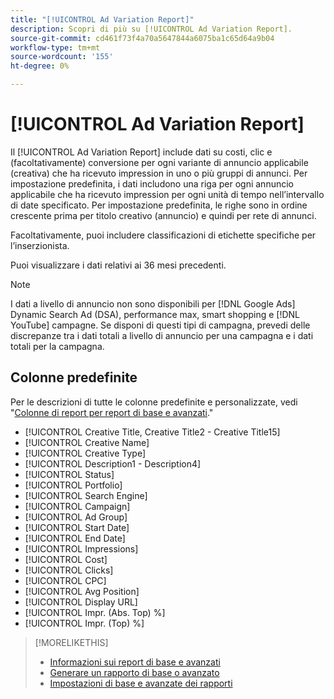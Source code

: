 ```yaml
---
title: "[!UICONTROL Ad Variation Report]"
description: Scopri di più su [!UICONTROL Ad Variation Report].
source-git-commit: cd461f73f4a70a5647844a6075ba1c65d64a9b04
workflow-type: tm+mt
source-wordcount: '155'
ht-degree: 0%

---
```


# [!UICONTROL Ad Variation Report]

Il [!UICONTROL Ad Variation Report] include dati su costi, clic e (facoltativamente) conversione per ogni variante di annuncio applicabile (creativa) che ha ricevuto impression in uno o più gruppi di annunci. Per impostazione predefinita, i dati includono una riga per ogni annuncio applicabile che ha ricevuto impression per ogni unità di tempo nell’intervallo di date specificato. Per impostazione predefinita, le righe sono in ordine crescente prima per titolo creativo (annuncio) e quindi per rete di annunci.

Facoltativamente, puoi includere classificazioni di etichette specifiche per l’inserzionista.

Puoi visualizzare i dati relativi ai 36 mesi precedenti.

>[!NOTE]
>
>I dati a livello di annuncio non sono disponibili per [!DNL Google Ads] Dynamic Search Ad (DSA), performance max, smart shopping e [!DNL YouTube] campagne. Se disponi di questi tipi di campagna, prevedi delle discrepanze tra i dati totali a livello di annuncio per una campagna e i dati totali per la campagna.

## Colonne predefinite

Per le descrizioni di tutte le colonne predefinite e personalizzate, vedi &quot;[Colonne di report per report di base e avanzati](basic-advanced-report-columns.md).&quot;

* [!UICONTROL Creative Title, Creative Title2 - Creative Title15]
* [!UICONTROL Creative Name]
* [!UICONTROL Creative Type]
* [!UICONTROL Description1 - Description4]
* [!UICONTROL Status]
* [!UICONTROL Portfolio]
* [!UICONTROL Search Engine]
* [!UICONTROL Campaign]
* [!UICONTROL Ad Group]
* [!UICONTROL Start Date]
* [!UICONTROL End Date]
* [!UICONTROL Impressions]
* [!UICONTROL Cost]
* [!UICONTROL Clicks]
* [!UICONTROL CPC]
* [!UICONTROL Avg Position]
* [!UICONTROL Display URL]
* [!UICONTROL Impr. (Abs. Top) %]
* [!UICONTROL Impr. (Top) %]

>[!MORELIKETHIS]
>
>* [Informazioni sui report di base e avanzati](basic-advanced-report-about.md)
>* [Generare un rapporto di base o avanzato](basic-advanced-report-generate.md)
>* [Impostazioni di base e avanzate dei rapporti](basic-advanced-report-settings.md)

